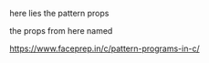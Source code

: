 here lies the pattern props


the props from here named 

https://www.faceprep.in/c/pattern-programs-in-c/

